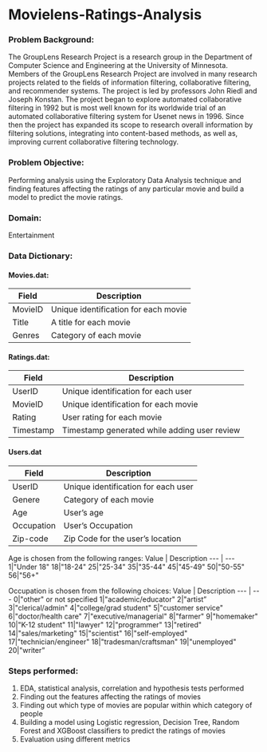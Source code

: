 # Movielens-Ratings-Analysis

### Problem Background:
The GroupLens Research Project is a research group in the Department of Computer Science and Engineering at the University of Minnesota. Members of the GroupLens Research Project are involved in many research projects related to the fields of information filtering, collaborative filtering, and recommender systems. The project is led by professors John Riedl and Joseph Konstan. The project began to explore automated collaborative filtering in 1992 but is most well known for its worldwide trial of an automated collaborative filtering system for Usenet news in 1996. Since then the project has expanded its scope to research overall information by filtering solutions, integrating into content-based methods, as well as, improving current collaborative filtering technology.

### Problem Objective:
Performing analysis using the Exploratory Data Analysis technique and finding features affecting the ratings of any particular movie and build a model to predict the movie ratings.

### Domain:
Entertainment

### Data Dictionary:

#### Movies.dat:

Field	| Description
--- | --- 
MovieID	| Unique identification for each movie
Title	| A title for each movie
Genres | Category of each movie

#### Ratings.dat:
Field	| Description
--- | ---
UserID | Unique identification for each user
MovieID	| Unique identification for each movie
Rating	| User rating for each movie
Timestamp	| Timestamp generated while adding user review

#### Users.dat
Field	| Description
--- | ---
UserID | Unique identification for each user
Genere | Category of each movie
Age | User’s age
Occupation | User’s Occupation
Zip-code | Zip Code for the user’s location

Age is chosen from the following ranges:
Value	| Description
--- | ---
1|"Under 18"
18|"18-24"
25|"25-34"
35|"35-44"
45|"45-49"
50|"50-55"
56|"56+"

Occupation is chosen from the following choices:
Value	| Description
--- | ---
0|"other" or not specified
1|"academic/educator"
2|"artist”
3|"clerical/admin"
4|"college/grad student"
5|"customer service"
6|"doctor/health care"
7|"executive/managerial"
8|"farmer"
9|"homemaker"
10|"K-12 student"
11|"lawyer"
12|"programmer"
13|"retired"
14|"sales/marketing"
15|"scientist"
16|"self-employed"
17|"technician/engineer"
18|"tradesman/craftsman"
19|"unemployed"
20|"writer”

### Steps performed:
1. EDA, statistical analysis, correlation and hypothesis tests performed
2. Finding out the features affecting the ratings of movies
3. Finding out which type of movies are popular within which category of people
4. Building a model using Logistic regression, Decision Tree, Random Forest and XGBoost classifiers to predict the ratings of movies
5. Evaluation using different metrics

